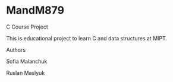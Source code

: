 # MandM879
C Course Project

This is educational project to learn C and data structures at MIPT.

Authors

Sofia Malanchuk

Ruslan Maslyuk
